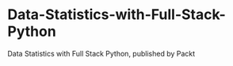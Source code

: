 # Data-Statistics-with-Full-Stack-Python
Data Statistics with Full Stack Python, published by Packt
